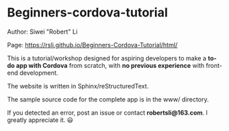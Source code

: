 # Beginners-cordova-tutorial

Author: Siwei "Robert" Li

Page: https://rsli.github.io/Beginners-Cordova-Tutorial/html/

This is a tutorial/workshop designed for aspiring developers to make a **to-do app with Cordova** from scratch, with **no previous experience** with front-end development.

The website is written in Sphinx/reStructuredText.

The sample source code for the complete app is in the www/ directory.

If you detected an error, post an issue or contact __robertsli@163.com__. I greatly appreciate it. :smiley:
